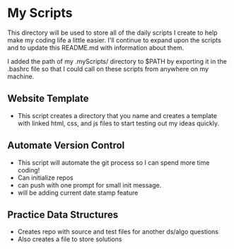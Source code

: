 # My Scripts

This directory will be used to store all of the daily scripts I create to help 
make my coding life a little easier. I'll continue to expand upon the scripts 
and to update this README.md with information about them.

I added the path of my .myScripts/ directory to $PATH by exporting it in the .bashrc
file so that I could call on these scripts from anywhere on my machine. 

## Website Template 

* This script creates a directory that you name and creates a template with linked
html, css, and js files to start testing out my ideas quickly.

## Automate Version Control 

* This script will automate the git process so I can spend more time coding!
* Can initialize repos
* can push with one prompt for small init message. 
* will be adding current date stamp feature

## Practice Data Structures

* Creates repo with source and test files for another ds/algo questions
* Also creates a file to store solutions

